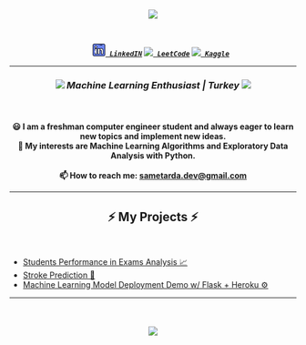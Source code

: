 <h1 align="center">
    <img src="https://readme-typing-svg.herokuapp.com/?lines=Hello,+There!+👋&center=true&size=30">
</h1>



<h5 align="center">
  <code>
    <a href="https://www.linkedin.com/in/ardasamet" title="LinkedIn Profile"><img width="22" src="https://raw.githubusercontent.com/8bithemant/8bithemant/master/linkedin.png?raw=true"> LinkedIN</a></code>
  <code><a href="https://leetcode.com/ardasamet/" title="Leetcode Profile"><img width="22" src="https://cdn.iconscout.com/icon/free/png-512/leetcode-3628885-3030025.png"> LeetCode</a></code>
  <code><a href="https://www.kaggle.com/sametardaerdogan" title="Kaggle"><img width="22" src="https://cdn3.iconfinder.com/data/icons/logos-and-brands-adobe/512/189_Kaggle-512.png"> Kaggle</a></code>

<hr>
<div align="center">
<h3><img src="https://emojipedia-us.s3.dualstack.us-west-1.amazonaws.com/thumbs/72/emojidex/112/man_emoji-modifier-fitzpatrick-type-3_1f468-1f3fc_1f3fc.png" width="25"> Machine Learning Enthusiast | Turkey <img src="https://emojipedia-us.s3.dualstack.us-west-1.amazonaws.com/thumbs/72/emojidex/112/man_emoji-modifier-fitzpatrick-type-3_1f468-1f3fc_1f3fc.png" width="25"></h3>
</div>
</h5>
<br>
<div align="center">
<p><b><center>
  😃 I am a freshman computer engineer student and always eager to learn new topics and implement new ideas.
  <br>
  🔬 My interests are Machine Learning Algorithms and Exploratory Data Analysis with Python.
  <br><br>
  📫 How to reach me: <a href="mailto: sametarda.dev@gmail.com">sametarda.dev@gmail.com</a>
</p></b></center>
</div>
<hr>
<h2 align="center">⚡ My  Projects ⚡</h2>
<br>

* [ Students Performance in Exams Analysis 📈](https://github.com/ardasamett/Students-Performance-In-Exams)
* [ Stroke Prediction 🔬](https://github.com/ardasamett/Stroke-Prediction)
* [ Machine Learning Model Deployment Demo w/ Flask + Heroku ⚙️](https://github.com/ardasamett/ML-Model-Deployment)

<hr>

<h1 align="center">
    <img src="https://readme-typing-svg.herokuapp.com?center=true&vCenter=true&lines=Data+has+a+better+idea">
</h1>
